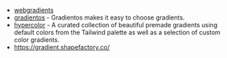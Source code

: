 - [webgradients](https://github.com/itmeo/webgradients)
- [gradientos](https://github.com/henripar/gradientos) - Gradientos makes it easy to choose gradients.
- [hypercolor](https://github.com/jordihales/hypercolor) - A curated collection of beautiful premade gradients using default colors from the Tailwind palette as well as a selection of custom color gradients.
- https://gradient.shapefactory.co/
